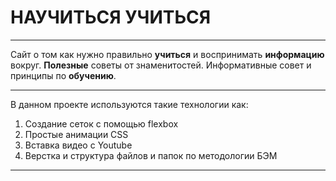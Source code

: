 # НАУЧИТЬСЯ УЧИТЬСЯ

------
Сайт о том как нужно правильно **учиться** и воспринимать **информацию** вокруг.
**Полезные** советы от знаменитостей.
Информативные совет и принципы по **обучению**.

------
В данном проекте используются такие технологии как:

1. Создание сеток с помощью flexbox
2. Простые анимации CSS
3. Вставка видео с Youtube
4. Верстка и структура файлов и папок по методологии БЭМ
------